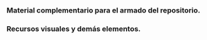 ### Material complementario para el armado del repositorio.
### Recursos visuales y demás elementos.
